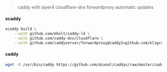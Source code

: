 > caddy with layer4 cloudflare-dns forwardproxy automatic updates
#### xcaddy 
```bash
xcaddy build \
    --with github.com/mholt/caddy-l4 \
    --with github.com/caddy-dns/cloudflare \
    --with github.com/caddyserver/forwardproxy@caddy2=github.com/klzgrad/forwardproxy@naive
```

#### caddy
```bash
wget -O /usr/bin/caddy https://github.com/mixool/caddys/raw/master/caddy && chmod +x /usr/bin/caddy && caddy
```
